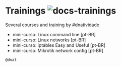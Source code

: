 # Trainings ![docs-trainings](https://img.shields.io/badge/docs-PtBR_trainings-green)
Several courses and training by #dnatividade

- mini-curso: Linux command line [pt-BR]
- mini-curso: Linux networks [pt-BR]
- mini-curso: iptables Easy and Useful [pt-BR]
- mini-curso: Mikrotik network config [pt-BR]

```
@dnat
```


